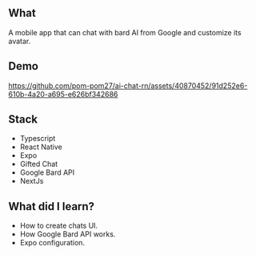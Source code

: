 ## What

A mobile app that can chat with bard AI from Google and customize its avatar.

## Demo


https://github.com/pom-pom27/ai-chat-rn/assets/40870452/91d252e6-610b-4a20-a695-e626bf342686




## Stack

- Typescript
- React Native
- Expo
- Gifted Chat
- Google Bard API
- NextJs

## What did I learn?

- How to create chats UI.
- How Google Bard API works.
- Expo configuration.


